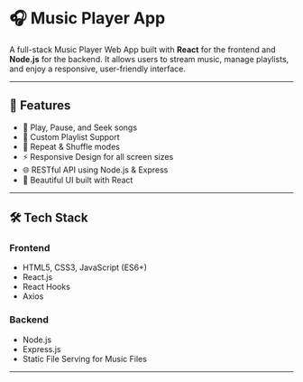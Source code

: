 # 🎧 Music Player App

A full-stack Music Player Web App built with **React** for the frontend and **Node.js** for the backend. It allows users to stream music, manage playlists, and enjoy a responsive, user-friendly interface.

---

## 🚀 Features

- 🎵 Play, Pause, and Seek songs
- 📂 Custom Playlist Support
- 🔁 Repeat & Shuffle modes
- ⚡ Responsive Design for all screen sizes
- 🌐 RESTful API using Node.js & Express
- 🎨 Beautiful UI built with React

---

## 🛠 Tech Stack

### Frontend
- HTML5, CSS3, JavaScript (ES6+)
- React.js
- React Hooks
- Axios

### Backend
- Node.js
- Express.js
- Static File Serving for Music Files

---

